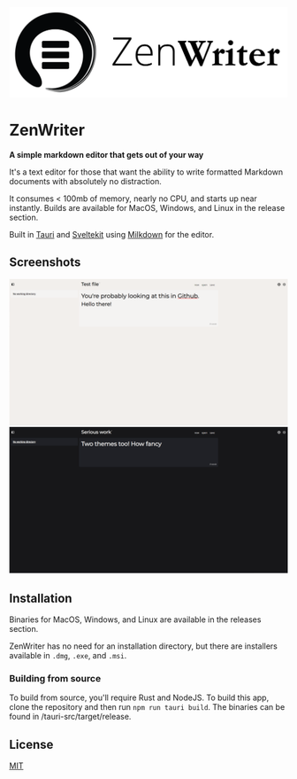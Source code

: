 
![Logo](https://raw.githubusercontent.com/emmalexandria/zenwriter_design/main/zenwriterWordmark.png?token=GHSAT0AAAAAACIA7G3ZXVXZW5ZQDQGVOVL4ZJVLI5Q)


# ZenWriter
**A simple markdown editor that gets out of your way**

It's a text editor for those that want the ability to write formatted Markdown documents with absolutely no distraction.

It consumes < 100mb of memory, nearly no CPU, and starts up near instantly. Builds are available for MacOS, Windows, and Linux in the release section.

Built in [Tauri](https://tauri.app/) and [Sveltekit](https://kit.svelte.dev) using [Milkdown](https://milkdown.dev) for the editor.

## Screenshots

![Light mode](https://raw.githubusercontent.com/emmalexandria/zenwriter_design/main/screenshot%20zenwriter%201.png)
![Dark mode](https://raw.githubusercontent.com/emmalexandria/zenwriter_design/main/screenshot%20zenwriter%202.png)


## Installation

Binaries for MacOS, Windows, and Linux are available in the releases section.

ZenWriter has no need for an installation directory, but there are installers available in `.dmg`, `.exe`, and `.msi`. 

### Building from source
To build from source, you'll require Rust and NodeJS. To build this app, clone the repository and then run `npm run tauri build`. The binaries can be found in /tauri-src/target/release.


## License

[MIT](https://choosealicense.com/licenses/mit/)

